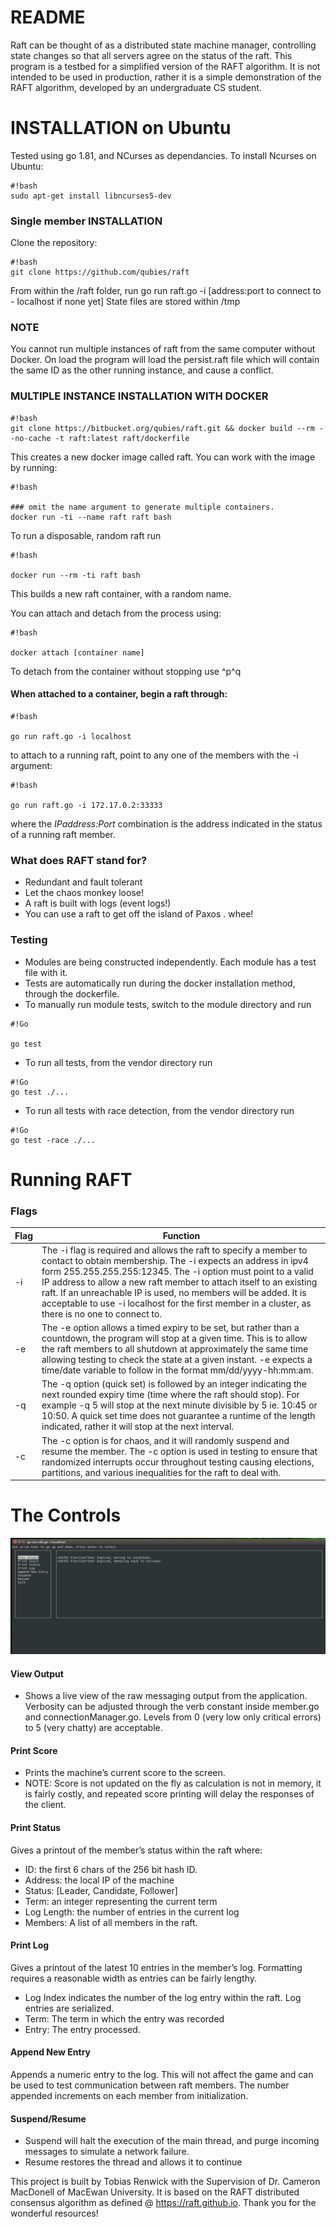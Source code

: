 # README #
Raft can be thought of as a distributed state machine manager, controlling state changes so that all servers agree on the status of the raft. This program is a testbed for a simplified version of the RAFT algorithm. It is not intended to be used in production, rather it is a simple demonstration of the RAFT algorithm, developed by an undergraduate CS student.

# INSTALLATION on Ubuntu #
Tested using go 1.81, and NCurses as dependancies.
To install Ncurses on Ubuntu:
```
#!bash
sudo apt-get install libncurses5-dev
```
### Single member INSTALLATION  ###
Clone the repository:
```
#!bash
git clone https://github.com/qubies/raft 

```
From within the /raft folder, run go run raft.go -i [address:port to connect to - localhost if none yet]
State files are stored within /tmp
### NOTE ###
You cannot run multiple instances of raft from the same computer without Docker. On load the program will load the persist.raft file which will contain the same ID as the other running instance, and cause a conflict.

### MULTIPLE INSTANCE INSTALLATION WITH DOCKER ###
```
#!bash
git clone https://bitbucket.org/qubies/raft.git && docker build --rm --no-cache -t raft:latest raft/dockerfile

```
This creates a new docker image called raft. You can work with the image by running:

```
#!bash

### omit the name argument to generate multiple containers.
docker run -ti --name raft raft bash
```

To run a disposable, random raft run
```
#!bash

docker run --rm -ti raft bash
```
This builds a new raft container, with a random name.

You can attach and detach from the process using:
```
#!bash

docker attach [container name]
```
To detach from the container without stopping use ^p^q

#### When attached to a container, begin a raft through: ####
```
#!bash

go run raft.go -i localhost
```
to attach to a running raft, point to any one of the members with the -i argument:
```
#!bash

go run raft.go -i 172.17.0.2:33333
```
where the *IPaddress:Port* combination is the address indicated in the status of a running raft member.



### What does RAFT stand for? ###

* Redundant and fault tolerant
* Let the chaos monkey loose!
* A raft is built with logs (event logs!)
* You can use a raft to get off the island of Paxos  . whee!

### Testing ###

* Modules are being constructed independently. Each module has a test file with it.
* Tests are automatically run during the docker installation method, through the dockerfile.
* To manually run module tests, switch to the module directory and run

```
#!Go

go test
```

* To run all tests, from the vendor directory run
```
#!Go
go test ./...
```
* To run all tests with race detection, from the vendor directory run
```
#!Go
go test -race ./...
```
# Running RAFT #
### Flags ###
| Flag | Function                                                                                               |
|------|--------------------------------------------------------------------------------------------------------|
|-i    |The -i flag is required and allows the raft to specify a member to contact to obtain membership. The -i expects an address in ipv4 form 255.255.255.255:12345. The -i option must point to a valid IP address to allow a new raft member to attach itself to an existing raft. If an unreachable IP is used, no members will be added. It is acceptable to use -i localhost for the first member in a cluster, as there is no one to connect to. 
|-e    |The -e option allows a timed expiry to be set, but rather than a countdown, the program will stop at a given time. This is to allow the raft members to all shutdown at approximately the same time allowing testing to check the state at a given instant. -e expects a time/date variable to follow in the format mm/dd/yyyy-hh:mm:am.
|-q    |The -q option (quick set) is followed by an integer indicating the next rounded expiry time (time where the raft should stop). For example -q 5 will stop at the next minute divisible by 5 ie. 10:45 or 10:50. A quick set time does not guarantee a runtime of the length indicated, rather it will stop at the next interval. 
|-c    |The -c option is for chaos, and it will randomly suspend and resume the member. The -c option is used in testing to ensure that randomized interrupts occur throughout testing causing elections, partitions, and various inequalities for the raft to deal with. 

# The Controls #

![Menu](https://github.com/qubies/raft/raw/master/Images/screenShot.png "Raft Menu Screenshot")

#### View Output ####
  * Shows a live view of the raw messaging output from the application. Verbosity can be adjusted through the verb constant inside member.go and connectionManager.go. Levels from 0 (very low only critical errors) to 5 (very chatty) are acceptable. 
#### Print Score ####
  * Prints the machine’s current score to the screen.
  * NOTE: Score is not updated on the fly as calculation is not in memory, it is fairly costly, and repeated score printing will delay the responses of the client.
#### Print Status ####
Gives a printout of the member’s status within the raft where:
  * ID: the first 6 chars of the 256 bit hash ID.
  * Address: the local IP of the machine
  * Status: [Leader, Candidate, Follower]
  * Term: an integer representing the current term
  * Log Length: the number of entries in the current log
  * Members: A list of all members in the raft. 
#### Print Log ####
Gives a printout of the latest 10 entries in the member’s log. Formatting requires a reasonable width as entries can be fairly lengthy. 
  * Log Index indicates the number of the log entry within the raft. Log entries are serialized. 
  * Term: The term in which the entry was recorded
  * Entry: The entry processed.
#### Append New Entry ####
Appends a numeric entry to the log. This will not affect the game and can be used to test communication between raft members. The number appended increments on each member from initialization. 
#### Suspend/Resume ####
  * Suspend will halt the execution of the main thread, and purge incoming messages to simulate a network failure. 
  * Resume restores the thread and allows it to continue

This project is built by Tobias Renwick with the Supervision of Dr. Cameron MacDonell of MacEwan University. It is based on the RAFT distributed consensus algorithm as defined @ https://raft.github.io. Thank you for the wonderful resources!
